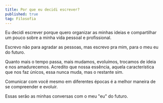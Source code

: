 ```yaml
---
title: Por que eu decidi escrever? 
published: true
tag: Filosofia
---
```


Eu decidi escrever porque quero organizar as minhas ideias e compartilhar um pouco sobre a minha vida pessoal e profissional.

Escrevo não para agradar as pessoas, mas escrevo pra mim, para o meu eu do futuro.

Quanto mais o tempo passa, mais mudamos, evoluímos, trocamos de ideia e nos amadurecemos. Acredito que nossa essência, aquela característica que nos faz únicos, essa nunca muda, mas o restante sim.

Comunicar com você mesmo em diferentes épocas é a melhor maneira de se compreender e evoluir.

Essas serão as minhas conversas com o meu "eu" do futuro.
